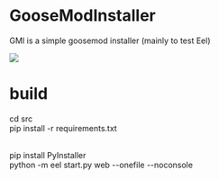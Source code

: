 # GooseModInstaller
GMI is a simple goosemod installer (mainly to test Eel)

<img src="https://media.discordapp.net/attachments/846891636873363467/979213819815559178/unknown.png"/>

# build

cd src<br/>
pip install -r requirements.txt<br/><br/>

pip install PyInstaller<br/>
python -m eel start.py web --onefile --noconsole
